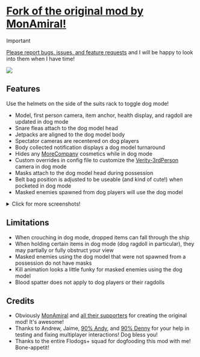 # [Fork of the original mod by **MonAmiral**!](https://thunderstore.io/c/lethal-company/p/MonAmiral/PlayerDogModel/)

> [!IMPORTANT]
> [Please report bugs, issues, and feature requests](https://github.com/wongnata/PlayerDogModel_Plus/issues/new) and I will be happy to look into them when I have time!

![](https://i.imgur.com/s1SdJxD.png)

## Features

Use the helmets on the side of the suits rack to toggle dog mode!

- Model, first person camera, item anchor, health display, and ragdoll are updated in dog mode
- Snare fleas attach to the dog model head
- Jetpacks are aligned to the dog model body
- Spectator cameras are recentered on dog players
- Body collected notification displays a dog model turnaround
- Hides any [MoreCompany](https://thunderstore.io/c/lethal-company/p/notnotnotswipez/MoreCompany/) cosmetics while in dog mode
- Custom overrides in config file to customize the [Verity-3rdPerson](https://thunderstore.io/c/lethal-company/p/Verity/3rdPerson/) camera in dog mode
- Masks attach to the dog model head during possession
- Belt bag position is adjusted to be useable (and kind of cute!) when pocketed in dog mode
- Masked enemies spawned from dog players will use the dog model

<details>

<summary>Click for more screenshots!</summary>

![](https://imgur.com/HqYB9te.png)
![](https://i.imgur.com/lJHsS3n.png)
![](https://i.imgur.com/dSnw0l3.png)
![](https://i.imgur.com/rnOUaUE.png)

</details>

## Limitations
- When crouching in dog mode, dropped items can fall through the ship
- When holding certain items in dog mode (dog ragdoll in particular), they may partially or fully obstruct your view
- Masked enemies using the dog model that were not spawned from a possession do not have masks
- Kill animation looks a little funky for masked enemies using the dog model
- Blood spatter does not apply to dog players or their ragdolls

## Credits
- Obviously [MonAmiral](https://thunderstore.io/c/lethal-company/p/MonAmiral/) and [all their supporters](https://github.com/MonAmiral/PlayerDogModel?tab=readme-ov-file#credits) for creating the original mod! It's awesome!
- Thanks to Andrew, Jaime, [90% Andy](https://www.90percentstudios.com/), and [90% Denny](https://www.90percentstudios.com/) for your help in testing and fixing multiplayer interactions! Dog bless you!
- Thanks to the entire Flodogs+ squad for dogfooding this mod with me! Bone-appetit!